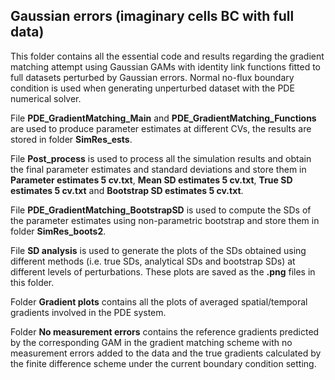 ## Gaussian errors (imaginary cells BC with full data) ##
This folder contains all the essential code and results regarding the gradient matching attempt using Gaussian GAMs with identity link functions fitted to full datasets perturbed by Gaussian errors. Normal no-flux boundary condition is used when generating unperturbed dataset with the PDE numerical solver. 

File **PDE_GradientMatching_Main** and **PDE_GradientMatching_Functions** are used to produce parameter estimates at different CVs, the results are stored in folder **SimRes_ests**.

File **Post_process** is used to process all the simulation results and obtain the final parameter estimates and standard deviations and store them in **Parameter estimates 5 cv.txt**, **Mean SD estimates 5 cv.txt**, **True SD estimates 5 cv.txt** and **Bootstrap SD estimates 5 cv.txt**.

File **PDE_GradientMatching_BootstrapSD** is used to compute the SDs of the parameter estimates using non-parametric bootstrap and store them in folder **SimRes_boots2**.

File **SD analysis** is used to generate the plots of the SDs obtained using different methods (i.e. true SDs, analytical SDs and bootstrap SDs) at different levels of perturbations. These plots are saved as the **.png** files in this folder.   

Folder **Gradient plots** contains all the plots of averaged spatial/temporal gradients involved in the PDE system.

Folder **No measurement errors** contains the reference gradients predicted by the corresponding GAM in the gradient matching scheme with no measurement errors added to the data and the true gradients calculated by the finite difference scheme under the current boundary condition setting.
